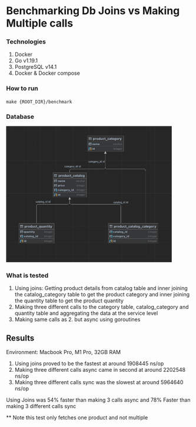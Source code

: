 # Benchmarking Db Joins vs Making Multiple calls

### Technologies
1. Docker
2. Go v1.19.1
3. PostgreSQL v14.1
4. Docker & Docker compose

### How to run
`make {ROOT_DIR}/benchmark`

### Database

<img src="db.png" alt="drawing" width="450"/>

### What is tested

1. Using joins: Getting product details from catalog table  and inner joining the catalog_category table to get the
   product category and inner joining the quantity table to get the product quantity
2. Making three different calls to the category table, catalog_category and quantity table and aggregating the data
   at the service level
3. Making same calls as 2. but async using goroutines

## Results
Environment: Macbook Pro, M1 Pro, 32GB RAM

1. Using joins proved to be the fastest at around 1908445 ns/op
2. Making three different calls async came in second at around 2202548 ns/op
3. Making three different calls sync was the slowest at around 5964640 ns/op


Using Joins was 54% faster than making 3 calls async and 78% Faster than making 3 different calls sync

** Note this test only fetches one product and not multiple
